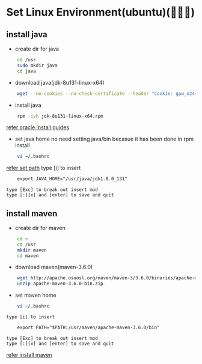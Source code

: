 # Set Linux Environment(ubuntu)(🙈🙉🙊)


## install java
* create dir for java
```sh
    cd /usr
    sudo mkdir java
    cd java
``` 

* download java(jdk-8u131-linux-x64)
```sh
	wget --no-cookies --no-check-certificate --header "Cookie: gpw_e24=http%3A%2F%2Fwww.oracle.com%2F; oraclelicense=accept-securebackup-cookie" "http://download.oracle.com/otn-pub/java/jdk/8u131-b11/d54c1d3a095b4ff2b6607d096fa80163/jdk-8u131-linux-x64.rpm"
``` 

* install java
```sh
    rpm -ivh jdk-8u131-linux-x64.rpm
``` 
[refer oracle install guides](https://docs.oracle.com/javase/8/docs/technotes/guides/install/linux_jdk.html)


* set java home
    no need setting java/bin becasue it has been done in rpm install
```sh
    vi ~/.bashrc
``` 
[refer set path](https://stackoverflow.com/questions/14637979/how-to-permanently-set-path-on-linux-unix)
    type [i] to insert 
```txt
    export JAVA_HOME="/usr/java/jdk1.8.0_131"
``` 
    type [Exc] to break out insert mod
    type [:][x] and [enter] to save and quit


## install maven
* create dir for maven
```sh
    cd ~
    cd /usr
    mkdir maven
    cd maven
``` 

* download maven(maven-3.6.0)
```sh
    wget http://apache.osuosl.org/maven/maven-3/3.6.0/binaries/apache-maven-3.6.0-bin.zip
    unzip apache-maven-3.6.0-bin.zip
```

* set maven home
```sh
    vi ~/.bashrc
``` 
    type [i] to insert 
```txt
    export PATH="$PATH:/usr/maven/apache-maven-3.6.0/bin"
``` 
    type [Exc] to break out insert mod
    type [:][x] and [enter] to save and quit
[refer install maven](https://maven.apache.org/install.html)


